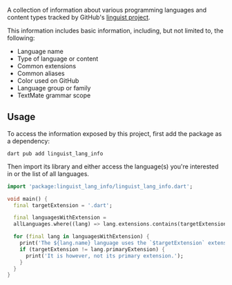 A collection of information about various
programming languages and content types
tracked by GitHub's [linguist project][].

This information includes basic information, including,
but not limited to, the following:

- Language name
- Type of language or content
- Common extensions
- Common aliases
- Color used on GitHub
- Language group or family
- TextMate grammar scope

## Usage

To access the information exposed by this project,
first add the package as a dependency:

```shell
dart pub add linguist_lang_info
```

Then import its library and either
access the language(s) you're interested in or
the list of all languages.

```dart
import 'package:linguist_lang_info/linguist_lang_info.dart';

void main() {
  final targetExtension = '.dart';

  final languagesWithExtension =
  allLanguages.where((lang) => lang.extensions.contains(targetExtension));

  for (final lang in languagesWithExtension) {
    print('The ${lang.name} language uses the `$targetExtension` extension!');
    if (targetExtension != lang.primaryExtension) {
      print('It is however, not its primary extension.');
    }
  }
}
```

[linguist project]: https://github.com/github-linguist/linguist
